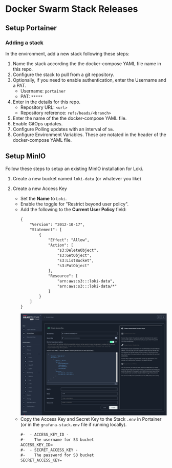 # Docker Swarm Stack Releases

## Setup Portainer

### Adding a stack
In the environment, add a new stack following these steps:

1. Name the stack according the the docker-compose YAML file name in this repo.
1. Configure the stack to pull from a git repository.
1. Optionally, if you need to enable authentication, enter the Username and a PAT.
    - Username: `portainer`
    - PAT: `*****`
1. Enter in the details for this repo.
    - Repository URL: `<url>`
    - Repository reference: `refs/heads/<branch>`
1. Enter the name of the the docker-compose YAML file.
1. Enable GitOps updates.
1. Configure Polling updates with an interval of `5m`.
1. Configure Environment Variables. These are notated in the header of the docker-compose YAML file.


## Setup MinIO
Follow these steps to setup an existing MinIO installation for Loki.

1. Create a new bucket named `loki-data` (or whatever you like)

1. Create a new Access Key
    - Set the **Name** to `Loki`.
    - Enable the toggle for "Restrict beyond user policy".
    - Add the following to the **Current User Policy** field:
        ```
        {
            "Version": "2012-10-17",
            "Statement": [
                {
                    "Effect": "Allow",
                    "Action": [
                        "s3:DeleteObject",
                        "s3:GetObject",
                        "s3:ListBucket",
                        "s3:PutObject"
                    ],
                    "Resource": [
                        "arn:aws:s3:::loki-data",
                        "arn:aws:s3:::loki-data/*"
                    ]
                }
            ]
        }
        ```
        ![MinIO Loki Access Key Creation](./docs/images/minio-loki-access-key-create.png)
    - Copy the Access Key and Secret Key to the Stack `.env` in Portainer (or in the `grafana-stack.env` file if running locally).
        ```
        #-  - ACCESS_KEY_ID -
        #-    The username for S3 bucket
        ACCESS_KEY_ID=
        #-  - SECRET_ACCESS_KEY -
        #-    The password for S3 bucket
        SECRET_ACCESS_KEY=
        ```
